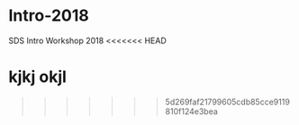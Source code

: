 # Intro-2018
SDS Intro Workshop 2018
<<<<<<< HEAD

kjkj
okjl
=======
>>>>>>> 5d269faf21799605cdb85cce9119810f124e3bea
